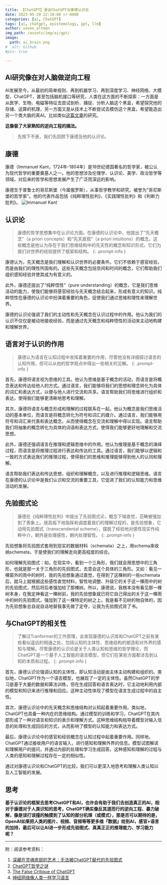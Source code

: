 ```yaml
---
title: 【ChatGPT】漫谈ChatGPT与康德认识论
date: 2023-05-29 22:10:00 +/-0800  
categories: [ai, ChatGPT]  
tags: [ai, chatgpt, epistemology, gpt, llm]
author: seven_altman
img_path: /assets/img/ai/gpt/
image:
  path: ai_brain.png
#  alt: Github  
#pin: true

---
```


## AI研究像在对人脑做逆向工程
AI发展至今，从最初的简单规则、再到机器学习、再到深度学习、神经网络、大模型、ChatGPT，甚至包括脑机接口等研究，人类在这方面的不断探索：一方面是从医学、生物、电磁等特征去尝试剖析、捕捉、分析人脑这个黑盒，希望探究他的存储、运算的机理，另一方面又是从技术上不断尝试去模仿这个黑盒，希望能造出另一个类大脑的真AI。比如类似[这篇文章][refer4]的研究。

**这像极了大家熟知的逆向工程的搞法。**   
>先按下不表，我们先回顾下康德及他的认识论。

## 康德

康德（Immanuel Kant，1724年-1804年）是18世纪德国著名的哲学家，被公认为现代哲学的重要奠基人之一。他的思想涉及伦理学、认识论、美学、政治哲学等领域，对后来的哲学和思想发展产生了广泛而深远的影响。

康德生于普鲁士的哥尼斯堡（今属俄罗斯），从事哲学教学和研究，被誉为"哥尼斯堡的哲学家"。他的代表作品包括《纯粹理性批判》、《实践理性批判》和《判断力批判》。
![Immanuel Kant](kant.png)

## 认识论
>康德的哲学思想集中在认识论方面。在康德的认识论中，他提出了“先天概念”（a priori concepts）和“先天直观”（a priori intuitions）的概念。这些概念是他认为存在于我们思维结构中的先天性的概念和知识形式，它们为我们对世界的经验提供了框架和结构。
{: .prompt-info }

康德认为，先天概念是我们理解和认识世界的必要条件。它们不依赖于感官经验，而是由我们的理性所固有的。这些先天概念包括空间和时间的概念，它们帮助我们组织感知经验并使其成为有意义的。

此外，康德还提出了“纯粹悟性”（pure understanding）的概念，它是我们思维活动的能力，使我们能够将感官经验与先天概念结合起来，形成有意义的知识。纯粹悟性在康德的认识论中扮演着重要的角色，促使我们通过思维和理性来理解世界。

康德的认识论强调了我们的主动性和先天概念在认识过程中的作用。他认为我们的认识不仅仅是被动地接收经验，而是通过先天概念和纯粹悟性的活动来主动地构建和理解世界。

## 语言对于认识的作用
>康德认为语言在认知过程中发挥着重要的作用，尽管他没有详细探讨语言的认知作用，但可以从他的哲学观点中得出一些相关的见解。
{: .prompt-info }

首先，康德将语言视为思维的工具。他认为思维是基于概念的活动，而语言是将概念表达和传达给他人的方式。通过语言，我们能够将我们的思想和理念转化为具体的词汇和表达方式，以便与他人进行交流和共享。语言帮助我们将思维进行组织和表达，使得我们能够更清晰地思考和理解。

其次，康德将语言与概念形成和理解的过程联系在一起。他认为概念是我们思维活动的基本单位，而语言是将概念转化为符号和词汇的媒介。通过语言，我们能够用符号和词汇来代表和表达概念，从而使得概念在交流和理解中得以实现。语言帮助我们将抽象的概念转化为具体的词语和表达方式，使得我们能够更好地理解和交流思想。

此外，康德还强调语言在推理和逻辑思维中的作用。他认为推理是基于概念的演绎过程，而语言是将推理过程进行表达和传达的工具。通过语言，我们能够以逻辑和一致的方式表达我们的推理过程，使得我们的思维和推理能够得到他人的认同和理解。

语言帮助我们表达和传达思想，组织和理解概念，以及进行推理和逻辑思维。语言在康德的认识论中是我们认识和交流的重要工具，它促进了我们的认知能力和思维活动的发展。

## 先验图式论
>康德在《纯粹理性批判》中提出了先验图式论，概念下辖直觉，范畴被强加到了表象上。居高临下地指挥和调度着我们的理解过程的，是先验想象，它动用先验图式（transcendental scheme），摆脱了经验地对感性现实作纯粹中介，朝外是处理感性，朝内处理智性。
{: .prompt-info }

先验想象将先验图式套用到现实的数据材料（schemata）之上，用schema来收纳schemata，于是使我们的理解走向更高程度的综合。

如何理解先验图式：如，在现实中，看到一个三角形，我们就会用思想中的三角形，也就是那一关于三角形的先验图式，去意会这个具体的三角形。又如：看见一棵窗外的雨中的树时，我的先验想象通过直觉，在得到了这棵树的一些schemata后，就马上就根据这些感性直觉材料，智性地调整、升级它的关于这一棵雨中的树的先验图式，然后将后者强加给了那棵树。所以，康德说，我根本没有看见那一棵树本身，在我定神看这一棵树前，我的先验想象就已将它自己得出的关于这一棵雨中的树的先验图式，强加到了这一棵特定的树之上。我是看不见树的物自体的，因为先验想象总自说自话地替我事先做了定夺，让我为先验图式背了书。

## 与ChatGPT的相关性
>了解过Tranformer的工作原理，会发现康德的认识库和ChatGPT之前有某些看似遥远的相通之处，包括认知的主体性、思维结构的塑造和对外界的感知与理解。尽管康德的认识论是关于人类认知和思维的哲学理论，而ChatGPT是一个基于人工智能的语言模型，但它们在某些方面都涉及到认知的本质和过程。
{: .prompt-info }

首先，康德认识论强调认知的主体性，即认知活动是由主体主动构建和组织的。类似地，ChatGPT作为一个语言模型，也展现了一定的主体性。虽然ChatGPT的学习是基于大量的数据和算法训练，但在生成回答和语言表达时，它主动地利用内部的模型和知识来进行推理和回应。这种主动性体现了模型在语言生成过程中的自主性。

其次，康德认识论中的先天概念和思维结构对认知起着重要作用。类似地，ChatGPT也具备一种内在的思维结构。通过模型的训练和学习，ChatGPT在其内部形成了一种对语言和知识的表示和理解方式。这种思维结构指导着模型对输入信息的处理和生成回应的方式，从而影响了模型的认知能力和表达方式。

最后，康德认识论中的感官和经验概念在认知过程中起着重要作用。同样地，ChatGPT通过接收用户的语言输入，进行感知和理解外界的信息。模型试图解读和理解用户的提问，并通过内部的处理和学习生成回答。这种感知和理解的过程与人类的感知和理解过程存在一定的相似性。

通过对康德认识论和ChatGPT的比较，我们可以更深入地思考和理解人类认知以及人工智能的发展。

##  思考
**基于认识论的框架去思考ChatGPT和AI，也许会有助于我们去创造真正的AI，相对于康德对于人类识知的思考，ChatGPT确实像反其道而行的逆向工程、暴力破解，像是误打误撞的触摸到了认知的部分机理（或模式），那是否可以期待的是，OpenAI如果把人类的图片、视频、音频等等更多维『数据』给到AI，感官+语言的加持，最后可以让AI进一步形成先验图式、真真正正的推理能力、学习能力呢？**


-------
附：阅读参考资料：
1. [深藏在灵魂底部的艺术：无法被ChatGPT替代的先验图式][refer1]
2. [ChatGPT哲学之谜][refer2]
3. [The False Critique of ChatGPT][refer3]
4. [神经网络像人类一样学习语言][refer4]


[refer1]:https://m.thepaper.cn/newsDetail_forward_22382065
[refer2]:https://www.woshipm.com/ai/5796769.html
[refer3]:https://www.mpweekly.com/culture/cu0006/the-false-critique-of-chatgpt/
[refer4]:https://mp.weixin.qq.com/s/nR8sxJ1LSlim-VQS-2hQGA